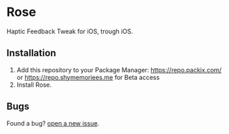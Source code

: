 # Rose

Haptic Feedback Tweak for iOS, trough iOS.

## Installation

1. Add this repository to your Package Manager: https://repo.packix.com/ or https://repo.shymemoriees.me for Beta access
2. Install Rose.

## Bugs

Found a bug? [open a new issue](https://github.com/ShyMemoriees/Rose/issues/new).